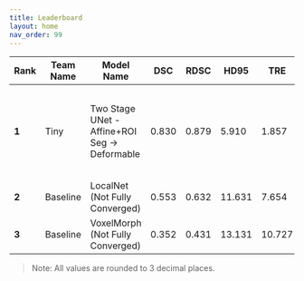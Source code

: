 ```yaml
---
title: Leaderboard
layout: home
nav_order: 99
---
```


| **Rank** | **Team Name** | **Model Name**                                | **DSC** | **RDSC** | **HD95** | **TRE** | **RTRE** | **RTs** | **Score** | **Team Members**                            |
|----------|---------------|-----------------------------------------------|---------|----------|----------|---------|----------|---------|-----------|---------------------------------------------|
| **1**    | Tiny          | Two Stage UNet - Affine+ROI Seg -> Deformable | 0.830   | 0.879    | 5.910    | 1.857   | 0.667    | 1.857   | **0.797** | Wen Tang, Han Kang, Pengxin Yu, Chenhao Pei |
| **2**    | Baseline      | LocalNet (Not Fully Converged)                | 0.553   | 0.632    | 11.631   | 7.654   | 5.805    | 4.256   | **0.425** |                                             |
| **3**    | Baseline      | VoxelMorph (Not Fully Converged)              | 0.352   | 0.431    | 13.131   | 10.727  | 8.898    | 7.375   | **0.210** |                                             |

> Note: All values are rounded to 3 decimal places.